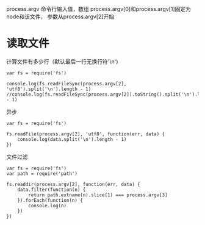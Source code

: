 process.argv 命令行输入值，数组
process.argv[0]和process.argv[1]固定为node和该文件，
参数从process.argv[2]开始

# 读取文件
计算文件有多少行（默认最后一行无换行符'\n')
```
var fs = require('fs')

console.log(fs.readFileSync(process.argv[2], 'utf8').split('\n').length - 1)
//console.log(fs.readFileSync(process.argv[2]).toString().split('\n').length - 1)
```

异步
```
var fs = require('fs')

fs.readFile(process.argv[2], 'utf8', function(err, data) {
    console.log(data.split('\n').length - 1)
})
```

文件过滤
```
var fs = require('fs')
var path = require('path')

fs.readdir(process.argv[2], function(err, data) {
    data.filter(function(n) {
        return path.extname(n).slice(1) === process.argv[3]
    }).forEach(function(n) {
        console.log(n)
    })
})
```
